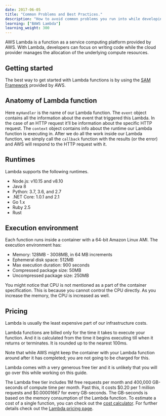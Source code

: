 ```yaml
---
date: 2017-06-05
title: "Common Problems and Best Practices."
description: "How to avoid common problems you run into while developing serverless applications."
learning: ["BAWS Lambda"]
learning_weight: 300
---
```


AWS Lambda is a function as a service computing platform provided by AWS. With Lambda, developers can focus on writing code while the cloud provider manages the allocation of the underlying compute resources.

## Getting started

The best way to get started with Lambda functions is by using the <a href='https://github.com/awslabs/serverless-application-model/' target='_blank'>SAM Framework</a> provided by AWS.

## Anatomy of Lambda function

Here `myHandler` is the name of our Lambda function. The `event` object contains all the information about the event that triggered this Lambda. In the case of an HTTP request it’ll be information about the specific HTTP request. The `context` object contains info about the runtime our Lambda function is executing in. After we do all the work inside our Lambda function, we simply call the `callback` function with the results (or the error) and AWS will respond to the HTTP request with it.

## Runtimes

Lambda supports the following runtimes.

  * Node.js: v10.15 and v8.10
  * Java 8
  * Python: 3.7, 3.6, and 2.7
  * .NET Core: 1.0.1 and 2.1
  * Go 1.x
  * Ruby 2.5
  * Rust

## Execution environment

Each function runs inside a container with a 64-bit Amazon Linux AMI. The execution environment has:

  * Memory: 128MB - 3008MB, in 64 MB increments
  * Ephemeral disk space: 512MB
  * Max execution duration: 900 seconds
  * Compressed package size: 50MB
  * Uncompressed package size: 250MB

You might notice that CPU is not mentioned as a part of the container specification. This is because you cannot control the CPU directly. As you increase the memory, the CPU is increased as well.

## Pricing

Lambda is usually the least expensive part of our infrastructure costs.

Lambda functions are billed only for the time it takes to execute your function. And it is calculated from the time it begins executing till when it returns or terminates. It is rounded up to the nearest 100ms.

Note that while AWS might keep the container with your Lambda function around after it has completed; you are not going to be charged for this.

Lambda comes with a very generous free tier and it is unlikely that you will go over this while working on this guide.

The Lambda free tier includes 1M free requests per month and 400,000 GB-seconds of compute time per month. Past this, it costs $0.20 per 1 million requests and $0.00001667 for every GB-seconds. The GB-seconds is based on the memory consumption of the Lambda function. To estimate a cost of a single function, you can check out the <a href='/lambda-cost-calculator' target='_blank'>cost calculator</a>. For further details check out the <a href='https://aws.amazon.com/lambda/pricing/' target='_blank'>Lambda pricing page</a>.
